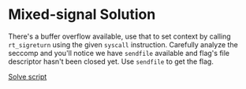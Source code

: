 # Mixed-signal Solution

There's a buffer overflow available, use that to set context by calling `rt_sigreturn` using the given `syscall` instruction.
Carefully analyze the seccomp and you'll notice we have `sendfile` available and flag's file descriptor hasn't been closed yet. Use `sendfile` to get the flag.

[Solve script](solve.py)
